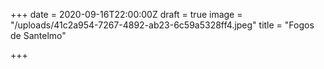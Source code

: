 +++
date = 2020-09-16T22:00:00Z
draft = true
image = "/uploads/41c2a954-7267-4892-ab23-6c59a5328ff4.jpeg"
title = "Fogos de Santelmo"

+++
